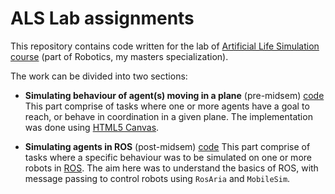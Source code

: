 # ALS Lab assignments

This repository contains code written for the lab of [Artificial Life Simulation course](http://rkala.in/als.php) (part of Robotics, my masters specialization).

The work can be divided into two sections:
- **Simulating behaviour of agent(s) moving in a plane** (pre-midsem)
  [code](/canvas)
  This part comprise of tasks where one or more agents have a goal to reach, or behave in coordination in a given plane. 
  The implementation was done using [HTML5 Canvas](https://developer.mozilla.org/en-US/docs/Web/API/Canvas_API).

- **Simulating agents in ROS** (post-midsem)
  [code](/ros/als)
  This part comprise of tasks where a specific behaviour was to be simulated on one or more robots in [ROS](http://www.ros.org/).
  The aim here was to understand the basics of ROS, with message passing to control robots using `RosAria` and `MobileSim`.
